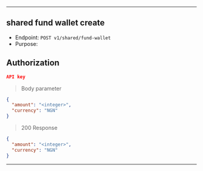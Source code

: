 
----------------------------------------------------------------------------------
## shared fund wallet create
* Endpoint: `POST v1/shared/fund-wallet`
* Purpose: 

## Authorization

```json
API key
```

> Body parameter
```json
{
  "amount": "<integer>",
  "currency": "NGN"
}
```

> 200 Response

```json
{
  "amount": "<integer>",
  "currency": "NGN"
}
```
-----------------------------------------------------------------------------